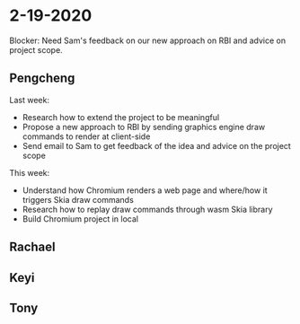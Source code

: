 # 2-19-2020

Blocker: Need Sam's feedback on our new approach on RBI and advice on project scope.

## Pengcheng

Last week:
- Research how to extend the project to be meaningful
- Propose a new approach to RBI by sending graphics engine draw commands to render at client-side
- Send email to Sam to get feedback of the idea and advice on the project scope

This week:
- Understand how Chromium renders a web page and where/how it triggers Skia draw commands
- Research how to replay draw commands through wasm Skia library
- Build Chromium project in local

## Rachael

## Keyi

## Tony
